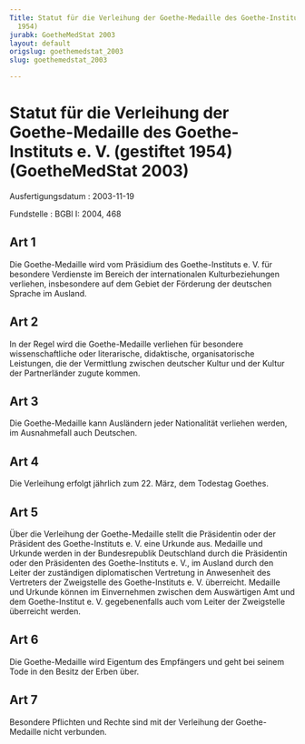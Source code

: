 ```yaml
---
Title: Statut für die Verleihung der Goethe-Medaille des Goethe-Instituts e. V. (gestiftet
  1954)
jurabk: GoetheMedStat 2003
layout: default
origslug: goethemedstat_2003
slug: goethemedstat_2003

---
```


# Statut für die Verleihung der Goethe-Medaille des Goethe-Instituts e. V. (gestiftet 1954) (GoetheMedStat 2003)

Ausfertigungsdatum
:   2003-11-19

Fundstelle
:   BGBl I: 2004, 468



## Art 1

Die Goethe-Medaille wird vom Präsidium des Goethe-Instituts e. V. für besondere Verdienste im Bereich der internationalen Kulturbeziehungen verliehen, insbesondere auf dem Gebiet der Förderung der deutschen Sprache im Ausland.


## Art 2

In der Regel wird die Goethe-Medaille verliehen für besondere wissenschaftliche oder literarische, didaktische, organisatorische Leistungen, die der Vermittlung zwischen deutscher Kultur und der Kultur der Partnerländer zugute kommen.


## Art 3

Die Goethe-Medaille kann Ausländern jeder Nationalität verliehen werden, im Ausnahmefall auch Deutschen.


## Art 4

Die Verleihung erfolgt jährlich zum 22. März, dem Todestag Goethes.


## Art 5

Über die Verleihung der Goethe-Medaille stellt die Präsidentin oder der Präsident des Goethe-Instituts e. V. eine Urkunde aus. Medaille und Urkunde werden in der Bundesrepublik Deutschland durch die Präsidentin oder den Präsidenten des Goethe-Instituts e. V., im Ausland durch den Leiter der zuständigen diplomatischen Vertretung in Anwesenheit des Vertreters der Zweigstelle des Goethe-Instituts e. V. überreicht. Medaille und Urkunde können im Einvernehmen zwischen dem Auswärtigen Amt und dem Goethe-Institut e. V. gegebenenfalls auch vom Leiter der Zweigstelle überreicht werden.


## Art 6

Die Goethe-Medaille wird Eigentum des Empfängers und geht bei seinem Tode in den Besitz der Erben über.


## Art 7

Besondere Pflichten und Rechte sind mit der Verleihung der Goethe-Medaille nicht verbunden.

